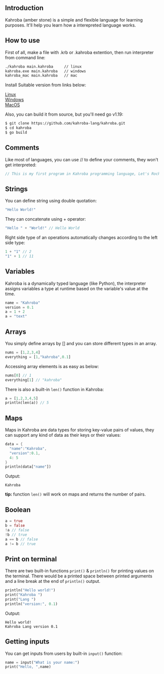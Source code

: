 ## Introduction
Kahroba (amber stone) is a simple and flexible language for learning purposes.
It'll help you learn how a interepreted language works.

## How to use
First of all, make a file with .krb or .kahroba extention, then run interpreter from command line:
```bash
./kahroba main.kahroba     // linux
kahroba.exe main.kahroba   // windows
kahroba_mac main.kahroba   // mac
``` 

Install Suitable version from links below:

[Linux](https://github.com/kahroba-lang/kahroba/releases/download/0.1/kahroba) \
[Windows](https://github.com/kahroba-lang/kahroba/releases/download/0.1/kahroba.exe) \
[MacOS](https://github.com/kahroba-lang/kahroba/releases/download/0.1/kahroba_mac)

Also, you can build it from source, but you'll need go v1.19:
```bash
$ git clone https://github.com/kahroba-lang/kahroba.git
$ cd kahroba
$ go build
```

## Comments

Like most of languages, you can use // to define your comments, they won't get interpreted:
```rust
// This is my first program in Kahroba programming language, Let's Rock!
```

## Strings
You can define string using double quotation:
```rust
"Hello World!"
```
They can concatenate using + operator:
```rust
"Hello " + "World!" // Hello World
```

Right side type of an operations automatically changes according to the left side type: 
```rust
1 + "1" // 2
"1" + 1 // 11
```

## Variables
Kahroba is a dynamically typed language (like Python), the interpreter assigns variables a type at runtime based on the variable's value at the time.

```rust
name = "Kahroba"
version = 0.1
a = 1 + 2
a = "text"
```
## Arrays
You simply define arrays by [] and you can store different types in an array.
```rust
nums = [1,2,3,4]
everything = [1,"kahroba",0.1]
```
Accessing array elements is as easy as below:
```rust
nums[0] // 1
everything[1] // "kahroba"
```
There is also a built-in `len()` function in Kahroba:
```rust
a = [1,2,3,4,5]
println(len(a)) // 5
```
## Maps
Maps in Kahroba are data types for storing key-value pairs of values, they can support any kind of data as their keys or their values:
```rust
data = {
  "name":"Kahroba",
  "version":0.1,
  4: 5
}
println(data["name"])
```
Output:
```
Kahroba
```
**tip:** function `len()` will work on maps and returns the number of pairs.

## Boolean
```rust
a = true
b = false
!a // false
!b // true
a == b // false
a != b // true
```

## Print on terminal
There are two built-in functions `print()` & `println()` for printing values on the terminal.
There would be a printed space between printed arguments and a line break at the end of `println()` output.
```rust
println("Hello world!")
print("Kahroba ")
print("Lang ")
println("version:", 0.1)
```
Output:
```
Hello world!
Kahroba Lang version 0.1
```

## Getting inputs
You can get inputs from users by built-in `input()` function:
```rust
name = input("What is your name:")
print("Hello, ",name)
```

